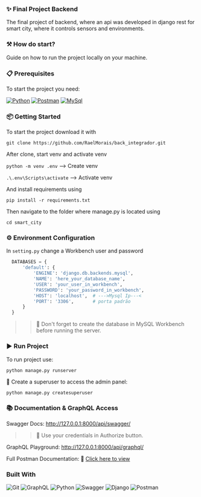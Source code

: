 ### ✨ Final Project Backend 
The final project of backend, where an api was developed in django rest for smart city,
where it controls sensors and environments. 

### ⚒ How do start? 
Guide on how to run the project locally on your machine. 

### 📋 Prerequisites
To start the project you need:

[![Python](https://skillicons.dev/icons?i=py)]("https://www.python.org/downloads/")
[![Postman](https://skillicons.dev/icons?i=postman)]("https://www.postman.com/downloads/")
[![MySql](https://skillicons.dev/icons?i=mysql)]("https://dev.mysql.com/downloads/windows/installer/8.0.html")

### 📦 Getting Started 
To start the project download it with

```git clone https://github.com/RaelMorais/back_integrador.git```

After clone, start venv and activate venv 

```python -m venv .env``` --> Create venv 

```.\.env\Scripts\activate``` --> Activate venv 

And install requirements using 

```pip install -r requirements.txt```

Then navigate to the folder where manage.py is located using

```cd smart_city```

### ⚙️ Environment Configuration

In ```setting.py``` change a Workbench user and password

```python
  DATABASES = {
      'default': {
          'ENGINE': 'django.db.backends.mysql',
          'NAME': 'here_your_database_name',
          'USER': 'your_user_in_workbench',
          'PASSWORD': 'your_password_in_workbench',
          'HOST': 'localhost',  # --->Mysql Ip---<
          'PORT': '3306',       # porta padrão
      }
  }
```

>> 🧠 Don't forget to create the database in MySQL Workbench before running the server.

### ▶️ Run Project 

To run project use: 

```python manage.py runserver```

👤 Create a superuser to access the admin panel:

```python manage.py createsuperuser```

### 📚 Documentation & GraphQL Access
Swagger Docs: http://127.0.0.1:8000/api/swagger/

  >>🔐 Use your credentials in Authorize button.
      
GraphQL Playground: http://127.0.0.1:8000/api/graphql/

  Full Postman Documentation: 📄 [Click here to view](https://documenter.getpostman.com/view/41755227/2sB2x3oYq8)
  


### Built With
![Git](https://img.shields.io/badge/Git-F05032?style=for-the-badge&logo=Git&logoColor=FFFFFF)
![GraphQL](https://img.shields.io/badge/GraphQL-E10098?style=for-the-badge&logo=GraphQL&logoColor=FFFFFF)
![Python](https://img.shields.io/badge/Python-3776AB?style=for-the-badge&logo=Python&logoColor=FFFFFF)
![Swagger](https://img.shields.io/badge/Swagger-222222?style=for-the-badge&logo=Swagger&logoColor=85EA2D)
![Django](https://img.shields.io/badge/Django-092E20?style=for-the-badge&logo=Django&logoColor=FFFFFF)
![Postman](https://img.shields.io/badge/Postman-FF6C37?style=for-the-badge&logo=Postman&logoColor=FFFFFF)
